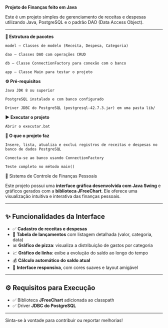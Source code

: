 **Projeto de Finanças feito em Java**

Este é um projeto simples de gerenciamento de receitas e despesas utilizando Java, PostgreSQL e o padrão DAO (Data Access Object).

------
**📁 Estrutura de pacotes**

    model — Classes de modelo (Receita, Despesa, Categoria)

    dao — Classes DAO com operações CRUD

    db — Classe ConnectionFactory para conexão com o banco

    app — Classe Main para testar o projeto

**⚙️ Pré-requisitos**

    Java JDK 8 ou superior

    PostgreSQL instalado e com banco configurado

    Driver JDBC do PostgreSQL (postgresql-42.7.3.jar) em uma pasta lib/


**▶️ Executar o projeto**

    Abrir o executar.bat


**🧪 O que o projeto faz**

    Insere, lista, atualiza e exclui registros de receitas e despesas no banco de dados PostgreSQL

    Conecta-se ao banco usando ConnectionFactory

    Teste completo no método main()
    
 💸 Sistema de Controle de Finanças Pessoais

Este projeto possui uma **interface gráfica desenvolvida com Java Swing** e gráficos gerados com a **biblioteca JFreeChart**. Ele oferece uma visualização intuitiva e interativa das finanças pessoais.

---

## ✨ Funcionalidades da Interface

- ✅ **Cadastro de receitas e despesas**
- 🧾 **Tabela de lançamentos** com listagem detalhada (valor, categoria, data)
- 📊 **Gráfico de pizza**: visualiza a distribuição de gastos por categoria
- 📈 **Gráfico de linha**: exibe a evolução do saldo ao longo do tempo
- 💰 **Cálculo automático do saldo atual**
- 🎨 **Interface responsiva**, com cores suaves e layout amigável

---

## ⚙️ Requisitos para Execução

- ✅ Biblioteca **JFreeChart** adicionada ao classpath  
- ✅ Driver **JDBC do PostgreSQL**

---

Sinta-se à vontade para contribuir ou reportar melhorias!

    

